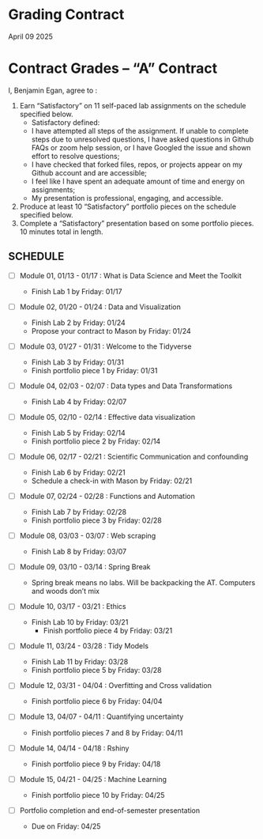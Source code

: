 Grading Contract
================
April 09 2025

<!-- This contract is adapted from Annie Somerville's contract https://github.com/anniehsom -->

# Contract Grades – “A” Contract

I, Benjamin Egan, agree to :

1)  Earn “Satisfactory” on 11 self-paced lab assignments on the schedule
    specified below.
    - Satisfactory defined:
    - I have attempted all steps of the assignment. If unable to
      complete steps due to unresolved questions, I have asked questions
      in Github FAQs or zoom help session, or I have Googled the issue
      and shown effort to resolve questions;
    - I have checked that forked files, repos, or projects appear on my
      Github account and are accessible;
    - I feel like I have spent an adequate amount of time and energy on
      assignments;
    - My presentation is professional, engaging, and accessible.
2)  Produce at least 10 “Satisfactory” portfolio pieces on the schedule
    specified below.
3)  Complete a “Satisfactory” presentation based on some portfolio
    pieces. 10 minutes total in length.

## SCHEDULE

- [ ] Module 01, 01/13 - 01/17 : What is Data Science and Meet the
  Toolkit

  - Finish Lab 1 by Friday: 01/17

- [ ] Module 02, 01/20 - 01/24 : Data and Visualization

  - Finish Lab 2 by Friday: 01/24
  - Propose your contract to Mason by Friday: 01/24

- [ ] Module 03, 01/27 - 01/31 : Welcome to the Tidyverse

  - Finish Lab 3 by Friday: 01/31
  - Finish portfolio piece 1 by Friday: 01/31

- [ ] Module 04, 02/03 - 02/07 : Data types and Data Transformations

  - Finish Lab 4 by Friday: 02/07

- [ ] Module 05, 02/10 - 02/14 : Effective data visualization

  - Finish Lab 5 by Friday: 02/14
  - Finish portfolio piece 2 by Friday: 02/14

- [ ] Module 06, 02/17 - 02/21 : Scientific Communication and
  confounding

  - Finish Lab 6 by Friday: 02/21
  - Schedule a check-in with Mason by Friday: 02/21

- [ ] Module 07, 02/24 - 02/28 : Functions and Automation

  - Finish Lab 7 by Friday: 02/28
  - Finish portfolio piece 3 by Friday: 02/28

- [ ] Module 08, 03/03 - 03/07 : Web scraping

  - Finish Lab 8 by Friday: 03/07

- [ ] Module 09, 03/10 - 03/14 : Spring Break

  - Spring break means no labs. Will be backpacking the AT. Computers
    and woods don’t mix

- [ ] Module 10, 03/17 - 03/21 : Ethics

  - Finish Lab 10 by Friday: 03/21
    - Finish portfolio piece 4 by Friday: 03/21

- [ ] Module 11, 03/24 - 03/28 : Tidy Models

  - Finish Lab 11 by Friday: 03/28
  - Finish portfolio piece 5 by Friday: 03/28

- [ ] Module 12, 03/31 - 04/04 : Overfitting and Cross validation

  - Finish portfolio piece 6 by Friday: 04/04

- [ ] Module 13, 04/07 - 04/11 : Quantifying uncertainty

  - Finish portfolio pieces 7 and 8 by Friday: 04/11

- [ ] Module 14, 04/14 - 04/18 : Rshiny

  - Finish portfolio piece 9 by Friday: 04/18

- [ ] Module 15, 04/21 - 04/25 : Machine Learning

  - Finish portfolio piece 10 by Friday: 04/25

- [ ] Portfolio completion and end-of-semester presentation

  - Due on Friday: 04/25
